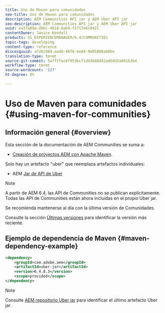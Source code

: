 ```yaml
---
title: Uso de Maven para comunidades
seo-title: Uso de Maven para comunidades
description: AEM Communities API jar y AEM Uber API jar
seo-description: AEM Communities API jar y AEM Uber API jar
uuid: ea37a89a-db6c-4018-8ab9-f5717e6c0421
contentOwner: Janice Kendall
products: SG_EXPERIENCEMANAGER/6.4/COMMUNITIES
topic-tags: developing
content-type: reference
discoiquuid: a726c904-aadd-4678-be84-9e05808ab8be
translation-type: tm+mt
source-git-commit: 5affffac6f953bcf1d436d8492ad6dd2a041b3b4
workflow-type: tm+mt
source-wordcount: '127'
ht-degree: 0%

---
```



# Uso de Maven para comunidades {#using-maven-for-communities}

## Información general {#overview}

Esta sección de la documentación de AEM Communities se suma a:

* [Creación de proyectos AEM con Apache Maven](../../help/sites-developing/ht-projects-maven.md).

Solo hay un artefacto &quot;uber&quot; que reemplaza artefactos individuales:

* AEM [Jar de API de Uber](../../help/sites-developing/ht-projects-maven.md#what-is-the-uberjar)

>[!NOTE]
>
>A partir de AEM 6.4, las API de Communities no se publican explícitamente. Todas las API de Communities están ahora incluidas en el propio Uber jar.
>
>Se recomienda mantenerse al día con la última versión de Comunidades.
>
>Consulte la sección [Últimas versiones](deploy-communities.md#latest-releases) para identificar la versión más reciente.

## Ejemplo de dependencia de Maven {#maven-dependency-example}

```xml
<dependency>
    <groupId>com.adobe.aem</groupId>
    <artifactId>uber-jar</artifactId>
    <version>6.4.8.3</version>
    <scope>provided</scope>
</dependency>
```

>[!NOTE]
>
>Consulte [AEM repositorio Uber jar](https://mvnrepository.com/artifact/com.adobe.aem/uber-jar) para identificar el último artefacto Uber jar.

<!--
# Using Maven for Communities {#using-maven-for-communities}

## Overview {#overview}

This section of the AEM Communities documentation is in addition to:

* [How to Build AEM Projects using Apache Maven](../../help/sites-developing/ht-projects-maven.md)

There are now two "uber" artifacts that replace individual artifacts:

* AEM [Communities API jar](#communities-api-jar-artifact)
* AEM [Uber API jar](../../help/sites-developing/ht-projects-maven.md#what-is-the-uberjar)

## Communities API Jar Artifact {#communities-api-jar-artifact}

Following is an example of a GAV for the AEM Communities API jar:

```xml
<dependency>
    <groupId>com.adobe.cq.social</groupId>
    <artifactId>cq-socialcommunities-api</artifactId>
    <version>1.11.170</version>
    <scope>provided</scope>
</dependency>

```

Ensure thet the version specified corresponds with the Communities package version installed for AEM Communities. To verify the installed version number:

1. Login with adminstrative privileges.
2. Browse to [Package Manager](../../help/sites-administering/package-manager.md). For example, [http://localhost:4502/crx/packmgr/](http://localhost:4502/crx/packmgr/)

3. locate the package *cq-socialcommunities-pkg-1.x.xxx*
4. extract the version from the package name
    * first version for AEM 6.3 is version 1.11.170
    * feature packs will be versions 1.12.xxx
    
>[!NOTE]
>
>It is recommended to keep up-to-date with the most recent Communities release.
>
>Visit the [Latest Releases](deploy-communities.md#latest-releases) section to identify the most recent version.

## Maven Dependency Example {#maven-dependency-example}

The Communities API jar must be specified before the Uber API jar.

```xml
<dependency>
    <groupId>com.adobe.cq.social</groupId>
    <artifactId>cq-socialcommunities-api</artifactId>
    <version>1.11.170</version>
    <scope>provided</scope>
</dependency>
<dependency>
    <groupId>com.adobe.aem</groupId>
    <artifactId>uber-jar</artifactId>
    <version>6.3.0</version>
    <scope>provided</scope>
    <classifier>apis</classifier>
</dependency>
```
-->